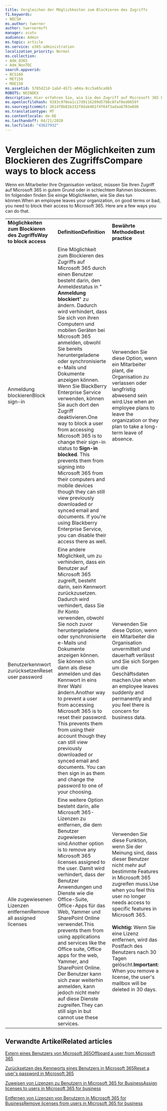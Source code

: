 ```yaml
---
title: Vergleichen der Möglichkeiten zum Blockieren des Zugriffs
f1.keywords:
- NOCSH
ms.author: twerner
author: twernermsft
manager: scotv
audience: Admin
ms.topic: article
ms.service: o365-administration
localization_priority: Normal
ms.collection:
- Adm_O365
- Adm_NonTOC
search.appverid:
- BCS160
- MET150
- MOE150
ms.assetid: 5785d21d-1abd-4571-a04a-8cc5a65ca9b5
ROBOTS: NOINDEX
description: Hier erfahren Sie, wie Sie den Zugriff auf Microsoft 365 blockieren, wenn ein Mitarbeiter Ihre Organisation verlässt.
ms.openlocfilehash: 9383c970ea1c17d9116299d5788c8faf0ed0659f
ms.sourcegitcommit: 2614f8b81b332f8dab461f4f64f3adaa6703e0d6
ms.translationtype: MT
ms.contentlocale: de-DE
ms.lasthandoff: 04/21/2020
ms.locfileid: "43627932"
---
```

# <a name="compare-ways-to-block-access"></a><span data-ttu-id="4c4e4-103">Vergleichen der Möglichkeiten zum Blockieren des Zugriffs</span><span class="sxs-lookup"><span data-stu-id="4c4e4-103">Compare ways to block access</span></span>

<span data-ttu-id="4c4e4-p101">Wenn ein Mitarbeiter Ihre Organisation verlässt, müssen Sie Ihren Zugriff auf Microsoft 365 in gutem Grund oder in schlechtem Rahmen blockieren. Im folgenden finden Sie einige Möglichkeiten, wie Sie dies tun können.</span><span class="sxs-lookup"><span data-stu-id="4c4e4-p101">When an employee leaves your organization, on good terms or bad, you need to block their access to Microsoft 365. Here are a few ways you can do that.</span></span>
  
||||
|:-----|:-----|:-----|
|<span data-ttu-id="4c4e4-106">**Möglichkeiten zum Blockieren des Zugriffs**</span><span class="sxs-lookup"><span data-stu-id="4c4e4-106">**Way to block access**</span></span> <br/> |<span data-ttu-id="4c4e4-107">**Definition**</span><span class="sxs-lookup"><span data-stu-id="4c4e4-107">**Definition**</span></span> <br/> |<span data-ttu-id="4c4e4-108">**Bewährte Methode**</span><span class="sxs-lookup"><span data-stu-id="4c4e4-108">**Best practice**</span></span> <br/> |
|<span data-ttu-id="4c4e4-109">Anmeldung blockieren</span><span class="sxs-lookup"><span data-stu-id="4c4e4-109">Block sign-in</span></span>  <br/> |<span data-ttu-id="4c4e4-p102">Eine Möglichkeit zum Blockieren des Zugriffs auf Microsoft 365 durch einen Benutzer besteht darin, den Anmeldestatus in " **Anmeldung blockiert**" zu ändern. Dadurch wird verhindert, dass Sie sich von ihren Computern und mobilen Geräten bei Microsoft 365 anmelden, obwohl Sie bereits heruntergeladene oder synchronisierte e-Mails und Dokumente anzeigen können. Wenn Sie BlackBerry Enterprise Service verwenden, können Sie auch dort den Zugriff deaktivieren.</span><span class="sxs-lookup"><span data-stu-id="4c4e4-p102">One way to block a user from accessing Microsoft 365 is to change their sign-in status to **Sign-in blocked**. This prevents them from signing into Microsoft 365 from their computers and mobile devices though they can still view previously downloaded or synced email and documents. If you're using Blackberry Enterprise Service, you can disable their access there as well.  </span></span><br/> |<span data-ttu-id="4c4e4-113">Verwenden Sie diese Option, wenn ein Mitarbeiter plant, die Organisation zu verlassen oder langfristig abwesend sein wird.</span><span class="sxs-lookup"><span data-stu-id="4c4e4-113">Use when an employee plans to leave the organization or they plan to take a long-term leave of absence.</span></span>  <br/> |
|<span data-ttu-id="4c4e4-114">Benutzerkennwort zurücksetzen</span><span class="sxs-lookup"><span data-stu-id="4c4e4-114">Reset user password</span></span>  <br/> |<span data-ttu-id="4c4e4-p103">Eine andere Möglichkeit, um zu verhindern, dass ein Benutzer auf Microsoft 365 zugreift, besteht darin, sein Kennwort zurückzusetzen. Dadurch wird verhindert, dass Sie Ihr Konto verwenden, obwohl Sie noch zuvor heruntergeladene oder synchronisierte e-Mails und Dokumente anzeigen können. Sie können sich dann als diese anmelden und das Kennwort in eins Ihrer Wahl ändern.</span><span class="sxs-lookup"><span data-stu-id="4c4e4-p103">Another way to prevent a user from accessing Microsoft 365 is to reset their password. This prevents them from using their account though they can still view previously downloaded or synced email and documents. You can then sign in as them and change the password to one of your choosing.</span></span>  <br/> |<span data-ttu-id="4c4e4-118">Verwenden Sie diese Option, wenn ein Mitarbeiter die Organisation unvermittelt und dauerhaft verlässt und Sie sich Sorgen um die Geschäftsdaten machen.</span><span class="sxs-lookup"><span data-stu-id="4c4e4-118">Use when an employee leaves suddenly and permanently and you feel there is concern for business data.</span></span>  <br/> |
|<span data-ttu-id="4c4e4-119">Alle zugewiesenen Lizenzen entfernen</span><span class="sxs-lookup"><span data-stu-id="4c4e4-119">Remove all assigned licenses</span></span>  <br/> |<span data-ttu-id="4c4e4-120">Eine weitere Option besteht darin, alle Microsoft 365-Lizenzen zu entfernen, die dem Benutzer zugewiesen sind.</span><span class="sxs-lookup"><span data-stu-id="4c4e4-120">Another option is to remove any Microsoft 365 licenses assigned to the user.</span></span> <span data-ttu-id="4c4e4-121">Damit wird verhindert, dass der Benutzer Anwendungen und Dienste wie die Office-Suite, Office-Apps für das Web, Yammer und SharePoint Online verwendet.</span><span class="sxs-lookup"><span data-stu-id="4c4e4-121">This prevents them from using applications and services like the Office suite, Office apps for the web, Yammer, and SharePoint Online.</span></span> <span data-ttu-id="4c4e4-122">Der Benutzer kann sich zwar weiterhin anmelden, kann jedoch nicht mehr auf diese Dienste zugreifen.</span><span class="sxs-lookup"><span data-stu-id="4c4e4-122">They can still sign in but cannot use these services.</span></span>  <br/> |<span data-ttu-id="4c4e4-123">Verwenden Sie diese Funktion, wenn Sie der Meinung sind, dass dieser Benutzer nicht mehr auf bestimmte Features in Microsoft 365 zugreifen muss.</span><span class="sxs-lookup"><span data-stu-id="4c4e4-123">Use when you feel this user no longer needs access to specific features in Microsoft 365.</span></span>  <br/> <br> <span data-ttu-id="4c4e4-124">**Wichtig:** Wenn Sie eine Lizenz entfernen, wird das Postfach des Benutzers nach 30 Tagen gelöscht.</span><span class="sxs-lookup"><span data-stu-id="4c4e4-124">**Important:** When you remove a license, the user's mailbox will be deleted in 30 days.</span></span>
   
## <a name="related-articles"></a><span data-ttu-id="4c4e4-125">Verwandte Artikel</span><span class="sxs-lookup"><span data-stu-id="4c4e4-125">Related articles</span></span>

[<span data-ttu-id="4c4e4-126">Extern eines Benutzers von Microsoft 365</span><span class="sxs-lookup"><span data-stu-id="4c4e4-126">Offboard a user from Microsoft 365</span></span>](../add-users/remove-former-employee.md)
    
[<span data-ttu-id="4c4e4-127">Zurücksetzen des Kennworts eines Benutzers in Microsoft 365</span><span class="sxs-lookup"><span data-stu-id="4c4e4-127">Reset a user's password in Microsoft 365</span></span>](../add-users/reset-passwords.md)
    
[<span data-ttu-id="4c4e4-128">Zuweisen von Lizenzen zu Benutzern in Microsoft 365 for Business</span><span class="sxs-lookup"><span data-stu-id="4c4e4-128">Assign licenses to users in Microsoft 365 for business</span></span>](../manage/assign-licenses-to-users.md)
    
[<span data-ttu-id="4c4e4-129">Entfernen von Lizenzen von Benutzern in Microsoft 365 for Business</span><span class="sxs-lookup"><span data-stu-id="4c4e4-129">Remove licenses from users in Microsoft 365 for business</span></span>](../manage/remove-licenses-from-users.md)
    

